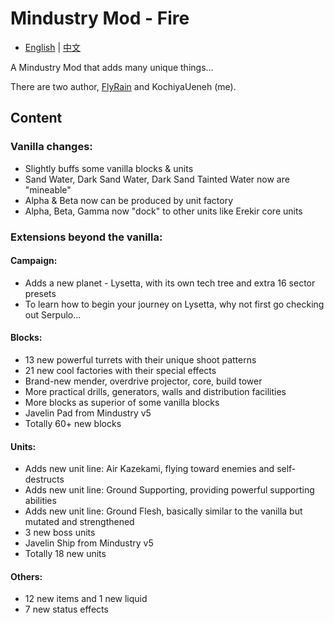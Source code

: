 # Mindustry Mod - Fire
- [English](README.md) | [中文](README_zh.md)

A Mindustry Mod that adds many unique things...

There are two author, [FlyRain](https://github.com/nuiFghY) and KochiyaUeneh (me).

## Content

### Vanilla changes:

- Slightly buffs some vanilla blocks & units
- Sand Water, Dark Sand Water, Dark Sand Tainted Water now are "mineable"
- Alpha & Beta now can be produced by unit factory
- Alpha, Beta, Gamma now "dock" to other units like Erekir core units

### Extensions beyond the vanilla:

#### Campaign:

- Adds a new planet - Lysetta, with its own tech tree and extra 16 sector presets
- To learn how to begin your journey on Lysetta, why not first go checking out Serpulo...

#### Blocks:

- 13 new powerful turrets with their unique shoot patterns
- 21 new cool factories with their special effects
- Brand-new mender, overdrive projector, core, build tower
- More practical drills, generators, walls and distribution facilities
- More blocks as superior of some vanilla blocks
- Javelin Pad from Mindustry v5
- Totally 60+ new blocks

#### Units:

- Adds new unit line: Air Kazekami, flying toward enemies and self-destructs
- Adds new unit line: Ground Supporting, providing powerful supporting abilities
- Adds new unit line: Ground Flesh, basically similar to the vanilla but mutated and strengthened
- 3 new boss units
- Javelin Ship from Mindustry v5
- Totally 18 new units

#### Others:

- 12 new items and 1 new liquid
- 7 new status effects
